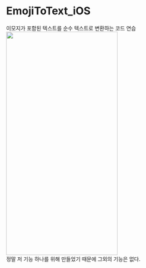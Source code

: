# EmojiToText_iOS
이모지가 포함된 텍스트를 순수 텍스트로 변환하는 코드 연습<br>
<img src = "https://user-images.githubusercontent.com/33897259/145964053-0b4aad0b-40cd-4f96-96f8-2866278e1ff1.png" width = "300" height = "600" /><br>
정말 저 기능 하나를 위해 만들었기 때문에 그외의 기능은 없다.
